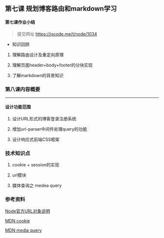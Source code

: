 ##  第七课 规划博客路由和markdown学习


#### 第七课作业小结

> 提交网址 https://jscode.me/t/node/1034

- 知识回顾

1. 理解路由设计及重定向原理

2. 理解页面header+body+footer的分块实现 

3. 了解markdown的背景知识 


### 第八课内容概要
------------------------------------------------

#### 设计功能范围

1. 设计URL形式的博客登录注册系统

2. 增加url-parser中间件处理query的功能

3. 设计响应式前端CSS框架

### 技术知识点

1. cookie + session的实现

2. url模块

3. 媒体查询之 medea query

### 参考资料
[Node官方URL对象说明](https://github.com/nodejs/node/blob/master/doc/api/url.md)

[MDN cookie](https://developer.mozilla.org/en-US/docs/Web/HTTP/Cookies)

[MDN media query](https://developer.mozilla.org/en-US/docs/Web/CSS/Media_Queries/Using_media_queries)


















